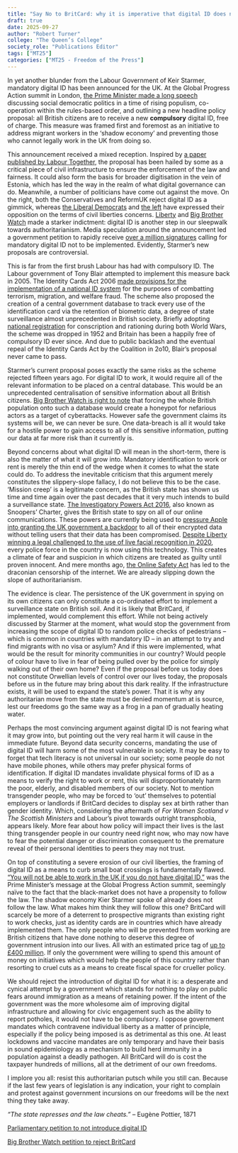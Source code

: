 ```yaml
---
title: "Say No to BritCard: why it is imperative that digital ID does not come to pass"
draft: true
date: 2025-09-27
author: "Robert Turner"
college: "The Queen’s College"
society_role: "Publications Editor"
tags: ["MT25"]
categories: ["MT25 - Freedom of the Press"]
---
```


In yet another blunder from the Labour Government of Keir Starmer, mandatory digital ID has been announced for the UK. <!--more--> At the Global Progress Action summit in London, [the Prime Minister made a long speech]( https://www.youtube.com/live/5gDAIyAwtxo?si=UoBNSMbda4pFl8pS) discussing social democratic politics in a time of rising populism, co-operation within the rules-based order, and outlining a new headline policy proposal: all British citizens are to receive a new **compulsory** digital ID, free of charge. This measure was framed first and foremost as an initiative to address migrant workers in the ‘shadow economy’ and preventing those who cannot legally work in the UK from doing so.

This announcement received a mixed reception. Inspired by [a paper published by Labour Together]( https://www.labourtogether.uk/all-reports/britcard), the proposal has been hailed by some as a critical piece of civil infrastructure to ensure the enforcement of the law and fairness. It could also form the basis for broader digitisation in the vein of Estonia, which has led the way in the realm of what digital governance can do. Meanwhile, a number of politicians have come out against the move. On the right, both the Conservatives and ReformUK reject digital ID as a gimmick, whereas [the Liberal Democrats]( https://www.instagram.com/p/DPELuJMj-6u/) and [the left]( https://www.instagram.com/p/DPCCU69DN0-/) have expressed their opposition on the terms of civil liberties concerns. [Liberty]( https://www.libertyhumanrights.org.uk/issue/digital-id-liberty-position/) and [Big Brother Watch]( https://bigbrotherwatch.org.uk/campaigns/no2digitalid/) made a starker indictment: digital ID is another step in our sleepwalk towards authoritarianism. Media speculation around the announcement led a government petition to rapidly receive [over a million signatures]( https://petition.parliament.uk/petitions/730194) calling for mandatory digital ID not to be implemented. Evidently, Starmer’s new proposals are controversial.

This is far from the first brush Labour has had with compulsory ID. The Labour government of Tony Blair attempted to implement this measure back in 2005. The Identity Cards Act 2006 [made provisions for the implementation of a national ID system]( https://www.libertyhumanrights.org.uk/issue/digital-id-liberty-position/) for the purposes of combatting terrorism, migration, and welfare fraud. The scheme also proposed the creation of a central government database to track every use of the identification card via the retention of biometric data, a degree of state surveillance almost unprecedented in British society. Briefly adopting [national registration]( https://www.iwm.org.uk/research/tracing-your-family-history/tracing-your-home-front-family-history/national-registration) for conscription and rationing during both World Wars, the scheme was dropped in 1952 and Britain has been a happily free of compulsory ID ever since. And due to public backlash and the eventual repeal of the Identity Cards Act by the Coalition in 2o10, Blair’s proposal never came to pass.

Starmer’s current proposal poses exactly the same risks as the scheme rejected fifteen years ago. For digital ID to work, it would require all of the relevant information to be placed on a central database. This would be an unprecedented centralisation of sensitive information about all British citizens. [Big Brother Watch is right to note]( https://bigbrotherwatch.org.uk/campaigns/no2digitalid/) that forcing the whole British population onto such a database would create a honeypot for nefarious actors as a target of cyberattacks. However safe the government claims its systems will be, we can never be sure. One data-breach is all it would take for a hostile power to gain access to all of this sensitive information, putting our data at far more risk than it currently is.

Beyond concerns about what digital ID will mean in the short-term, there is also the matter of what it will grow into. Mandatory identification to work or rent is merely the thin end of the wedge when it comes to what the state could do. To address the inevitable criticism that this argument merely constitutes the slippery-slope fallacy, I do not believe this to be the case. ‘Mission creep’ is a legitimate concern, as the British state has shown us time and time again over the past decades that it very much intends to build a surveillance state. [The Investigatory Powers Act 2016]( https://www.libertyhumanrights.org.uk/fundamental/mass-surveillance-snoopers-charter/), also known as Snoopers’ Charter, gives the British state to spy on all of our online communications. These powers are currently being used to [pressure Apple into granting the UK government a backdoor]( https://www.theverge.com/news/608145/apple-uk-icloud-encrypted-backups-spying-snoopers-charter) to all of their encrypted data without telling users that their data has been compromised. [Despite Liberty winning a legal challenged to the use of live facial recognition in 2020]( https://www.libertyhumanrights.org.uk/fundamental/facial-recognition/), every police force in the country is now using this technology. This creates a climate of fear and suspicion in which citizens are treated as guilty until proven innocent. And mere months ago, [the Online Safety Act](https://blog.oxuniliberals.com/blog/labours-grubby-authoritarianism-is-on-full-display/) has led to the draconian censorship of the internet. We are already slipping down the slope of authoritarianism.

The evidence is clear. The persistence of the UK government in spying on its own citizens can only constitute a co-ordinated effort to implement a surveillance state on British soil. And it is likely that BritCard, if implemented, would complement this effort. While not being actively discussed by Starmer at the moment, what would stop the government from increasing the scope of digital ID to random police checks of pedestrians – which is common in countries with mandatory ID – in an attempt to try and find migrants with no visa or asylum? And if this were implemented, what would be the result for minority communities in our country? Would people of colour have to live in fear of being pulled over by the police for simply walking out of their own home? Even if the proposal before us today does not constitute Orwellian levels of control over our lives today, the proposals before us in the future may bring about this dark reality. If the infrastructure exists, it will be used to expand the state’s power. That it is why any authoritarian move from the state must be denied momentum at is source, lest our freedoms go the same way as a frog in a pan of gradually heating water.

Perhaps the most convincing argument against digital ID is not fearing what it may grow into, but pointing out the very real harm it will cause in the immediate future. Beyond data security concerns, mandating the use of digital ID will harm some of the most vulnerable in society. It may be easy to forget that tech literacy is not universal in our society; some people do not have mobile phones, while others may prefer physical forms of identification. If digital ID mandates invalidate physical forms of ID as a means to verify the right to work or rent, this will disproportionately harm the poor, elderly, and disabled members of our society. Not to mention transgender people, who may be forced to ‘out’ themselves to potential employers or landlords if BritCard decides to display sex at birth rather than gender identity. Which, considering the aftermath of *For Women Scotland v The Scottish Ministers* and Labour’s pivot towards outright transphobia, appears likely. More fear about how policy will impact their lives is the last thing transgender people in our country need right now, who may now have to fear the potential danger or discrimination consequent to the premature reveal of their personal identities to peers they may not trust.

On top of constituting a severe erosion of our civil liberties, the framing of digital ID as a means to curb small boat crossings is fundamentally flawed. [“You will not be able to work in the UK if you do not have digital ID,”]( https://www.youtube.com/live/5gDAIyAwtxo?si=UoBNSMbda4pFl8pS) was the Prime Minister’s message at the Global Progress Action summit, seemingly naïve to the fact that the black-market does not have a propensity to follow the law. The shadow economy Kier Starmer spoke of already does not follow the law. What makes him think they will follow this one? BritCard will scarcely be more of a deterrent to prospective migrants than existing right to work checks, just as identity cards are in countries which have already implemented them. The only people who will be prevented from working are British citizens that have done nothing to deserve this degree of government intrusion into our lives. All with an estimated price tag of [up to £400 million]( https://www.labourtogether.uk/all-reports/britcard). If only the government were willing to spend this amount of money on initiatives which would help the people of this country rather than resorting to cruel cuts as a means to create fiscal space for crueller policy.

We should reject the introduction of digital ID for what it is: a desperate and cynical attempt by a government which stands for nothing to play on public fears around immigration as a means of retaining power. If the intent of the government was the more wholesome aim of improving digital infrastructure and allowing for civic engagement such as the ability to report potholes, it would not have to be compulsory. I oppose government mandates which contravene individual liberty as a matter of principle, especially if the policy being imposed is as detrimental as this one. At least lockdowns and vaccine mandates are only temporary and have their basis in sound epidemiology as a mechanism to build herd immunity in a population against a deadly pathogen. All BritCard will do is cost the taxpayer hundreds of millions, all at the detriment of our own freedoms.

I implore you all: resist this authoritarian putsch while you still can. Because if the last few years of legislation is any indication, your right to complain and protest against government incursions on our freedoms will be the next thing they take away.

*“The state represses and the law cheats.”* – Eugène Pottier, 1871

[Parliamentary petition to not introduce digital ID]( https://petition.parliament.uk/petitions/730194)

[Big Brother Watch petition to reject BritCard]( https://you.38degrees.org.uk/petitions/reject-plans-for-a-mandatory-britcard-digital-id?bucket=memblast)
